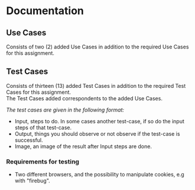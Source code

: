 # Documentation 

## Use Cases
Consists of two (2) added Use Cases in addition to the required Use Cases for this assignment.

## Test Cases
Consists of thirteen (13) added Test Cases in addition to the required Test Cases for this assignment.  
The Test Cases added correspondents to the added Use Cases.         
          
*The test cases are given in the following format:*
*  Input, steps to do. In some cases another test-case, if so do the input steps of that test-case.
*  Output, things you should observe or not observe if the test-case is successful.
*  Image, an image of the result after Input steps are done.

### Requirements for testing
* Two different browsers, and the possibility to manipulate cookies, e.g with "firebug".
